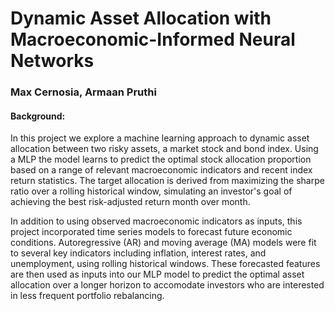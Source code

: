 # Dynamic Asset Allocation with Macroeconomic-Informed Neural Networks
### Max Cernosia, Armaan Pruthi

#### Background:

In this project we explore a machine learning approach to dynamic asset allocation between two risky assets, a market stock and bond index. Using a MLP the model learns to predict the optimal stock allocation proportion based on a range of relevant macroeconomic indicators and recent index return statistics. The target allocation is derived from maximizing the sharpe ratio over a rolling historical window, simulating an investor's goal of achieving the best risk-adjusted return month over month.

In addition to using observed macroeconomic indicators as inputs, this project incorporated time series models to forecast future economic conditions. Autoregressive (AR) and moving average (MA) models were fit to several key indicators including inflation, interest rates, and unemployment, using rolling historical windows. These forecasted features are then used as inputs into our MLP model to predict the optimal asset allocation over a longer horizon to accomodate investors who are interested in less frequent portfolio rebalancing. 

